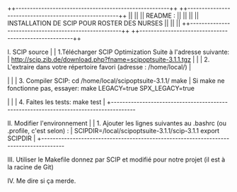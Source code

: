 ++------------------------------------------------------++
++------------------------------------------------------++
||                                                      ||
||  README :                                            ||
||                                                      ||
||       INSTALLATION DE SCIP POUR ROSTER DES NURSES   ||
||                                                      ||
++------------------------------------------------------++
++------------------------------------------------------++



I. SCIP source
  |
  | 1.Télécharger SCIP Optimization Suite à l'adresse suivante:
  |
       http://scip.zib.de/download.php?fname=scipoptsuite-3.1.1.tgz
  |
  |
  | 2. L'extraire dans votre répertoire favori (adresse : /home/local/)
  |

  |
  |
  | 3. Compiler SCIP:
	cd /home/local/scipoptsuite-3.1.1/
	make
  | Si make ne fonctionne pas, essayer:
	make LEGACY=true SPX_LEGACY=true

  |
  |
  | 4. Faites les tests:
	make test
  |
  +--------------------------------------------------------------------------------------


II. Modifier l'environnement
  |
  | 1. Ajouter les lignes suivantes au .bashrc (ou .profile, c'est selon) :
  |
       SCIPDIR=/local/scipoptsuite-3.1.1/scip-3.1.1
       export SCIPDIR
  |
  +--------------------------------------------------------------------------------------


III. Utiliser le Makefile donnez par SCIP et modifié pour notre projet (il est à la racine de Git)


IV. Me dire si ça merde.




